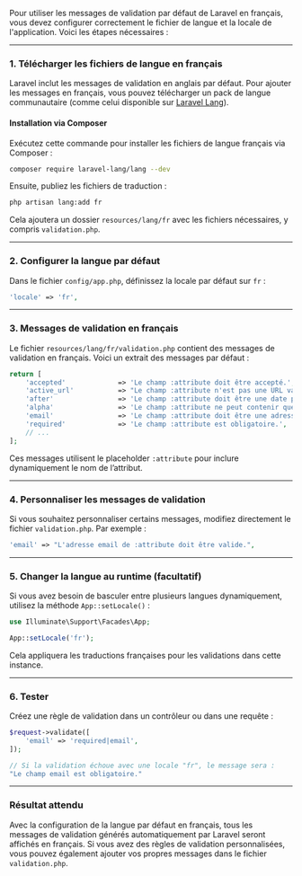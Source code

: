 Pour utiliser les messages de validation par défaut de Laravel en français, vous devez configurer correctement le fichier de langue et la locale de l'application. Voici les étapes nécessaires :

---

### 1. **Télécharger les fichiers de langue en français**
Laravel inclut les messages de validation en anglais par défaut. Pour ajouter les messages en français, vous pouvez télécharger un pack de langue communautaire (comme celui disponible sur [Laravel Lang](https://github.com/Laravel-Lang/lang)).

#### Installation via Composer
Exécutez cette commande pour installer les fichiers de langue français via Composer :
```bash
composer require laravel-lang/lang --dev
```

Ensuite, publiez les fichiers de traduction :
```bash
php artisan lang:add fr
```

Cela ajoutera un dossier `resources/lang/fr` avec les fichiers nécessaires, y compris `validation.php`.

---

### 2. **Configurer la langue par défaut**
Dans le fichier `config/app.php`, définissez la locale par défaut sur `fr` :

```php
'locale' => 'fr',
```

---

### 3. **Messages de validation en français**
Le fichier `resources/lang/fr/validation.php` contient des messages de validation en français. Voici un extrait des messages par défaut :

```php
return [
    'accepted'             => 'Le champ :attribute doit être accepté.',
    'active_url'           => "Le champ :attribute n'est pas une URL valide.",
    'after'                => 'Le champ :attribute doit être une date postérieure au :date.',
    'alpha'                => 'Le champ :attribute ne peut contenir que des lettres.',
    'email'                => 'Le champ :attribute doit être une adresse email valide.',
    'required'             => 'Le champ :attribute est obligatoire.',
    // ...
];
```

Ces messages utilisent le placeholder `:attribute` pour inclure dynamiquement le nom de l’attribut.

---

### 4. **Personnaliser les messages de validation**
Si vous souhaitez personnaliser certains messages, modifiez directement le fichier `validation.php`. Par exemple :

```php
'email' => "L'adresse email de :attribute doit être valide.",
```

---

### 5. **Changer la langue au runtime (facultatif)**
Si vous avez besoin de basculer entre plusieurs langues dynamiquement, utilisez la méthode `App::setLocale()` :

```php
use Illuminate\Support\Facades\App;

App::setLocale('fr');
```

Cela appliquera les traductions françaises pour les validations dans cette instance.

---

### 6. **Tester**
Créez une règle de validation dans un contrôleur ou dans une requête :

```php
$request->validate([
    'email' => 'required|email',
]);

// Si la validation échoue avec une locale "fr", le message sera :
"Le champ email est obligatoire."
```

---

### Résultat attendu
Avec la configuration de la langue par défaut en français, tous les messages de validation générés automatiquement par Laravel seront affichés en français. Si vous avez des règles de validation personnalisées, vous pouvez également ajouter vos propres messages dans le fichier `validation.php`.